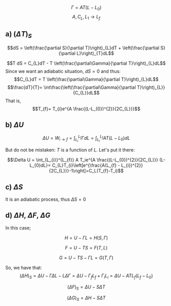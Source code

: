 $$\Gamma = AT(L-L_0)$$
$$A, C_{L}, L_{1}\to L_f$$

## a) $(\Delta T)_S$

$$dS = \left(\frac{\partial S}{\partial T}\right)_{L}dT + \left(\frac{\partial S}{\partial L}\right)_{T}dL$$

$$T dS = C_{L}dT - T \left(\frac{\partial\Gamma}{\partial T}\right)_{L}dL$$
Since we want an adiabatic situation, $dS =0$ and thus:
$$C_{L}dT =  T \left(\frac{\partial\Gamma}{\partial T}\right)_{L}dL$$
$$\frac{dT}{T}=  \int\frac{\left(\frac{\partial\Gamma}{\partial T}\right)_{L}}{C_{L}}dL$$
That is,
$$T_{f}= T_{i}e^{A \frac{(L-L_{0})^{2}}{2C_{L}}}$$
## b) $\Delta U$

$$\Delta U = W_{i\to f} = \int_{L_{i}}^{L_{f}}\Gamma dL = \int_{L_{i}}^{L_{f}} A T (L-L_0)dL$$

But do not be mistaken: $T$ is a function of $L$. Let's put it there:

$$\Delta U = \int_{L_{i}}^{L_{f}} A T_ie^{A \frac{(L-L_{0})^{2}}{2C_{L}}} (L-L_{0)dL}= C_{L}T_{i}\left[e^{\frac{A(L_{f} - L_{i})^{2}}{2C_{L}}}-1\right]=C_L(T_{f}-T_i)$$


## c) $\Delta S$
It is an adiabatic process, thus $\Delta S =0$

## d) $\Delta H$, $\Delta F$, $\Delta G$

In this case;

$$H = U -\Gamma L = H(S,\Gamma)$$

$$F = U -TS = F(T,L)$$

$$G = U - TS - \Gamma L = G(T, \Gamma)$$

So, we have that:
$$(\Delta H)_S = \Delta U - \Gamma \Delta L - L \Delta\Gamma = \Delta U -\Gamma_fL_{f}+\Gamma_iL_{i} = \Delta U -ATL_{f}(L_f-L_{0})$$ 

$$(\Delta F)_{S}=\Delta U - S\Delta T  $$

$$(\Delta G )_{S} =\Delta H -S\Delta T $$